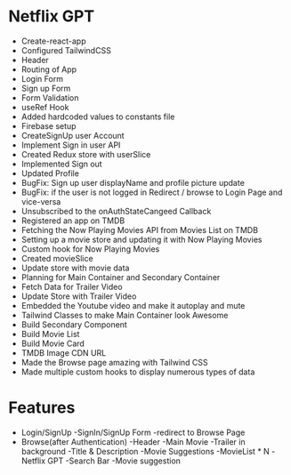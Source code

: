 # Netflix GPT
- Create-react-app
- Configured TailwindCSS
- Header
- Routing of App
- Login Form
- Sign up Form
- Form Validation
- useRef Hook
- Added hardcoded values to constants file
- Firebase setup
- CreateSignUp user Account
- Implement Sign in user API
- Created Redux store with userSlice
- Implemented Sign out
- Updated Profile
- BugFix: Sign up user displayName and profile picture update
- BugFix: if the user is not logged in Redirect / browse to Login Page and vice-versa 
- Unsubscribed to the onAuthStateCangeed Callback
- Registered an app on TMDB 
- Fetching the Now Playing Movies API from Movies List on TMDB
- Setting up a movie store and updating it with Now Playing Movies
- Custom hook for Now Playing Movies
- Created movieSlice
- Update store with movie data
- Planning for Main Container and Secondary Container
- Fetch Data for Trailer Video
- Update Store with Trailer Video
- Embedded the Youtube video and make it autoplay and mute
- Tailwind Classes to make Main Container look Awesome
- Build Secondary Component
- Build Movie List
- Build Movie Card
- TMDB Image CDN URL
- Made the Browse page amazing with Tailwind CSS
- Made multiple custom hooks to display numerous types of data


# Features
- Login/SignUp
    -SignIn/SignUp Form
    -redirect to Browse Page
- Browse(after Authentication)
    -Header
    -Main Movie
        -Trailer in background
        -Title & Description
        -Movie Suggestions
            -MovieList * N
-Netflix GPT
    -Search Bar
    -Movie suggestion